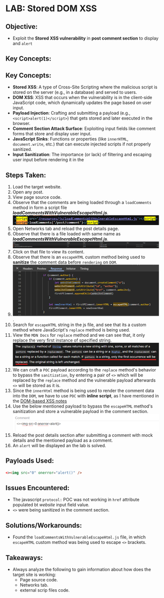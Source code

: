 # LAB: Stored DOM XSS

## Objective:

- Exploit the **Stored XSS vulnerability** in **post comment section** to display and `alert`

## Key Concepts:

## Key Concepts:

- **Stored XSS**: A type of Cross-Site Scripting where the malicious script is stored on the server (e.g., in a database) and served to users.
- **DOM XSS**: XSS that occurs when the vulnerability is in the client-side JavaScript code, which dynamically updates the page based on user input.
- **Payload Injection**: Crafting and submitting a payload (e.g., `<script>alert(1)</script>`) that gets stored and later executed in the browser.
- **Comment Section Attack Surface**: Exploiting input fields like comment forms that store and display user input.
- **JavaScript Sinks**: Functions or properties (like `innerHTML`, `document.write`, etc.) that can execute injected scripts if not properly sanitized.
- **Input Sanitization**: The importance (or lack) of filtering and escaping user input before rendering it in the

## Steps Taken:

1. Load the target website.
2. Open any post.
3. View page source code.
4. Observe that the comments are being loaded through a `loadComments` method in form a script file **_loadCommentsWithVulnerableEscapeHtml.js_**.
   ![](./Images/script%20on%20post%20details%20page.png)
5. Open Networks tab and reload the post details page.
6. Observe that there is a file loaded with same name as **_loadCommentsWithVulnerableEscapeHtml.js_**.
   ![](./Images/loadCommentsWithVulnurableEscapeHtml.js%20file%20in%20networks.png)
7. Click on that file to view its content.
8. Observe that there is an `escapeHTML` custom method being used to **sanitize** the comment data before `rendering` on `DOM`.
9. ![](./Images/escapeHtml%20method%20use%20in%20sanitizing%20comments.png).
10. Search for `escapeHTML` string in the js file, and see that its a custom method where JavaScript's `replace` method is being used.
11. View the `MDN Docs` for `replace` method and we can see that, it only replace the very first instance of specified string.
    ![](./Images/replace%20method%20docs.png)
12. We can craft a `POC` payload according to the `replace` method's behavior to bypass the `sanitization`, by entering a pair of `<>` which will be replaced by the `replace` method and the vulnerable payload afterwards `<>` will be stored as it is.
13. Since the `innerHtml` method is being used to render the comment data into the `DOM`, we have to use `POC` with **inline script**, as I have mentioned in the [DOM-based XSS notes](./../00%20-%20Notes/DOM-based%20XSS.md)
14. Use the below mentioned payload to bypass the `escapeHTML` method's sanitization and store a vulnerable payload in the comment section.
    ![](./Images/comment%20with%20POC.png)
15. Reload the post details section after submitting a comment with mock details and the mentioned payload as a comment.
16. An `alert` will be displayed an the lab is solved.

## Payloads Used:

```html
<><img src="0" onerror="alert()" />
```

## Issues Encountered:

- The javascript `protocol:` POC was not working in `href` attribute populated bt _website_ input field value.
- `<>` were being sanitized in the comment section.

## Solutions/Workarounds:

- Found the `loadCommentsWithVulnerableEscapeHtml.js` file, in which `escapeHTML` custom method was being used to escape `<>` brackets.

## Takeaways:

- Always analyze the following to gain information about how does the target site is working:
  - Page source code.
  - Networks tab.
  - external scrip files code.

